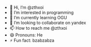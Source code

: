 - 👋 Hi, I’m @zthxoi
- 👀 I’m interested in programming
- 🌱 I’m currently learning OGU
- 💞️ I’m looking to collaborate on yandex
- 📫 How to reach me @zthxoi
- 😄 Pronouns: He
- ⚡ Fun fact: bzabzabza

<!---
zthxoi/zthxoi is a ✨ special ✨ repository because its `README.md` (this file) appears on your GitHub profile.
You can click the Preview link to take a look at your changes.
--->
